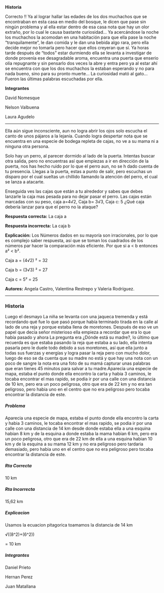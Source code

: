 **Historia**

Correcto !! Ya al lograr hallar las edades de los dos muchachos que se encontraban en esta casa en medio del bosque, le dicen que pase sin ningún problema y al ella estar dentro de esa casa nota que hay un olor extraño, por lo cual le causa bastante curiosidad… Ya acercándose la noche los muchachos la acomodan en una habitación para que ella pase la noche “tranquilamente”, le dan comida y le dan una bebida algo rara, pero ella decide mejor no tomarla pero hacer que ellos creyeran que sí. Ya horas tarde después de “todos” estar durmiendo ella se levanta a investigar de donde provenía ese desagradable aroma, encuentra una puerta que enserio olía repugnante y sin pensarlo dos veces la abre y entra pero ya al estar ahí se encuentra con que los dos muchachos la estaban esperando y no para nada bueno, sino para su pronto muerte… La curiosidad mató al gato… Fueron las últimas palabras escuchadas por ella.

**Integrantes**

David Nomesque

Nelson Valbuena

Laura Agudelo

***********************************************************************************************************

Ella aún sigue inconsciente, aun no logra abrir los ojos solo escucha el canto de unos pájaros a la lejanía.  Cuando logra despertar nota que se encuentra en una especie de bodega repleta de cajas, no ve a su mama ni a ninguna otra persona. 

Solo hay un perro, al parecer dormido al lado de la puerta. Intentas buscar otra salida, pero no encuentras así que empiezas a ir en dirección de la puerta, nos has hecho ruido por lo que el perro aun, no se h dado cuenta de tu presencia. Llegas a la puerta, estas a punto de salir, pero escuchas un disparo por el cual sueltas un chillido llamando la atención del perro, el cual se lanza a atacarte. 

Enseguida ves las cajas que están a tu alrededor y sabes que debes lanzarle la caja mas pesada para no dejar pasar el perro. Las cajas están marcadas con su peso, caja a=4√2, Caja b= 3√3, Caja c: 5 ¿Qué caja debería lanzar para que el perro no la ataque?

**Respuesta correcta:** La caja a

**Respuesta incorrecta:**  La caja b

**Explicación:**  Los Números dados en su mayoría son irracionales, por lo que es complejo saber respuesta, así que se toman los cuadrados de los números par hacer la comparación más eficiente. Por que si a < b entonces a² < b².

Caja a = (4√2) ²   = 32                   

Caja b = (3√3) ²   = 27                                

Caja c = 5²         = 25
            
**Autores:** Angela Castro, Valentina Restrepo y Valeria Rodríguez.
****************************************************************************************************
### Historia ###
Luego el desmayo La niña se levanta con una jaqueca tremenda y está recordando qué fue lo que pasó porque había terminado tirada en la calle al lado de una reja y porque estaba llena de moretones. Después de eso ve un papel que decía señor misterioso ella empieza a recordar que era lo que había pasado y ahora La pregunta era ¿Dónde está su madre?, lo último que recuerda es que estaba pasando la reja que estaba a su lado, ella intenta pasarla pero le duele todo debido a sus moretones, así que ella junto a todas sus fuerzas y energías y logra pasar la reja pero con mucho dolor, luego de eso se da cuenta que su madre no está y que hay una nota con un poco de sangre la nota era una foto de su mamá capturar unas palabras que eran tienes 45 minutos para salvar a tu madre.Aparecia una especie de mapa, estaba el punto donde ella encontro la carta y habia 3 caminos, le tocaba encontrar el mas rapido, se podia ir por una calle con una distancia de 10 km, pero era un poco peligrosa, otro que era de 22 km y no era tan peligroso, pero habia uno en el centro que no era peligroso pero tocaba encontrar la distancia de este.
##### Problema #####
Aparecia una especie de mapa, estaba el punto donde ella encontro la carta y habia 3 caminos, le tocaba encontrar el mas rapido, se podia ir por una calle con una distancia de 14 km desde donde estaba ella a una esquina habian 8 km y de la esquina a donde estaba la mama habian 6 km, pero era un poco peligrosa, otro que era de 22 km de ella a una esquina habian 10 km y de la esquina a su mama 12 km y no era peligroso pero tardaria demasiado, pero habia uno en el centro que no era peligroso pero tocaba encontrar la distancia de este.

##### Rta Correcta #####
10 km 
##### Rta Incorrecta ##### 
15,62 km
##### Explicacion #####
Usamos la ecuacion pitagorica toamamos la distancia de 14 km

√((8^2)+(6^2))

= 10 km
##### Integrantes #####
Daniel Prieto

Hernan Perez

Juan Matallana
